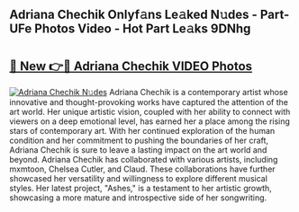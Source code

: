 ## Adriana Chechik Onlyf𝚊ns Le𝚊ked N𝚞des - Part-UFe Photos Video - Hot Part Le𝚊ks 9DNhg

# <h2><a href="http://ab22949.deff.icu/?id=Adriana+Chechik">🔗 New 👉🔴 Adriana Chechik VIDEO Photos</a></h2>

[![Adriana Chechik N𝚞des](https://i.imgur.com/rIISA9y.gif)](http://ab22949.deff.icu/?id=Adriana+Chechik)
Adriana Chechik is a contemporary artist whose innovative and thought-provoking works have captured the attention of the art world. Her unique artistic vision, coupled with her ability to connect with viewers on a deep emotional level, has earned her a place among the rising stars of contemporary art. With her continued exploration of the human condition and her commitment to pushing the boundaries of her craft, Adriana Chechik is sure to leave a lasting impact on the art world and beyond. Adriana Chechik has collaborated with various artists, including mxmtoon, Chelsea Cutler, and Claud. These collaborations have further showcased her versatility and willingness to explore different musical styles. Her latest project, "Ashes," is a testament to her artistic growth, showcasing a more mature and introspective side of her songwriting.
